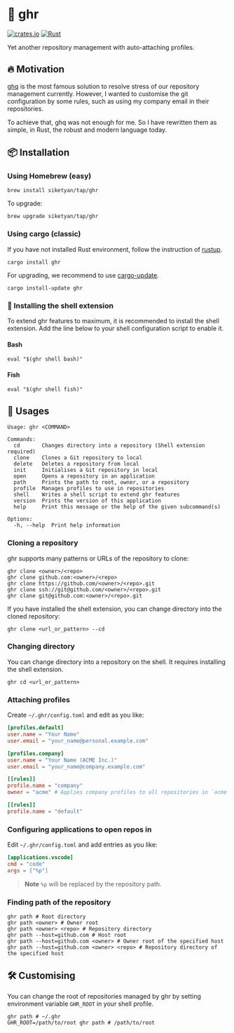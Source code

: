 # 🚀 ghr
[![crates.io](https://img.shields.io/crates/v/ghr.svg)](https://crates.io/crates/ghr)
[![Rust](https://github.com/siketyan/ghr/actions/workflows/rust.yml/badge.svg)](https://github.com/siketyan/ghr/actions/workflows/rust.yml)

Yet another repository management with auto-attaching profiles.

## 🔥 Motivation
[ghq](https://github.com/x-motemen/ghq) is the most famous solution to resolve stress of our repository management currently.
However, I wanted to customise the git configuration by some rules, such as using my company email in their repositories.

To achieve that, ghq was not enough for me.
So I have rewritten them as simple, in Rust, the robust and modern language today.

## 📦 Installation
### Using Homebrew (easy)
```shell
brew install siketyan/tap/ghr
```

To upgrade:

```shell
brew upgrade siketyan/tap/ghr
```

### Using cargo (classic)
If you have not installed Rust environment, follow the instruction of [rustup](https://rustup.rs/).

```shell
cargo install ghr
```

For upgrading, we recommend to use [cargo-update](https://github.com/nabijaczleweli/cargo-update).

```shell
cargo install-update ghr
```

### 🔧 Installing the shell extension
To extend ghr features to maximum, it is recommended to install the shell extension.
Add the line below to your shell configuration script to enable it.

#### Bash
```shell
eval "$(ghr shell bash)"
```

#### Fish
```shell
eval "$(ghr shell fish)"
```

## 💚 Usages
```
Usage: ghr <COMMAND>

Commands:
  cd       Changes directory into a repository (Shell extension required)
  clone    Clones a Git repository to local
  delete   Deletes a repository from local
  init     Initialises a Git repository in local
  open     Opens a repository in an application
  path     Prints the path to root, owner, or a repository
  profile  Manages profiles to use in repositories
  shell    Writes a shell script to extend ghr features
  version  Prints the version of this application
  help     Print this message or the help of the given subcommand(s)

Options:
  -h, --help  Print help information
```

### Cloning a repository
ghr supports many patterns or URLs of the repository to clone:

```shell
ghr clone <owner>/<repo>
ghr clone github.com:<owner>/<repo>
ghr clone https://github.com/<owner>/<repo>.git
ghr clone ssh://git@github.com/<owner>/<repo>.git
ghr clone git@github.com:<owner>/<repo>.git
```

If you have installed the shell extension, you can change directory into the cloned repository:

```shell
ghr clone <url_or_pattern> --cd
```

### Changing directory
You can change directory into a repository on the shell.
It requires installing the shell extension.

```shell
ghr cd <url_or_pattern>
```

### Attaching profiles
Create `~/.ghr/config.toml` and edit as you like:

```toml
[profiles.default]
user.name = "Your Name"
user.email = "your_name@personal.example.com"

[profiles.company]
user.name = "Your Name (ACME Inc.)"
user.email = "your_name@company.example.com"

[[rules]]
profile.name = "company"
owner = "acme" # Applies company profiles to all repositories in `acme` org

[[rules]]
profile.name = "default"
```

### Configuring applications to open repos in
Edit `~/.ghr/config.toml` and add entries as you like:

```toml
[applications.vscode]
cmd = "code"
args = ["%p"]
```

> **Note**
> `%p` will be replaced by the repository path.

### Finding path of the repository
```shell
ghr path # Root directory
ghr path <owner> # Owner root
ghr path <owner> <repo> # Repository directory
ghr path --host=github.com # Host root
ghr path --host=github.com <owner> # Owner root of the specified host
ghr path --host=github.com <owner> <repo> # Repository directory of the specified host
```

## 🛠 Customising
You can change the root of repositories managed by ghr by setting environment variable `GHR_ROOT` in your shell profile.

```shell
ghr path # ~/.ghr
GHR_ROOT=/path/to/root ghr path # /path/to/root
```
